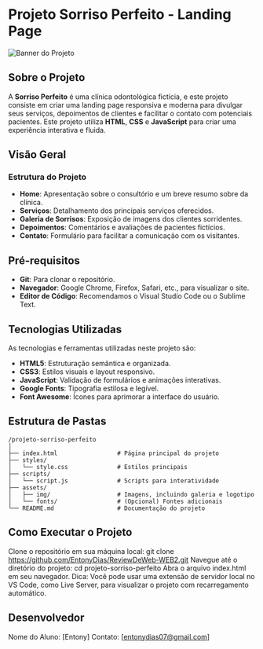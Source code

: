 #  Projeto Sorriso Perfeito - Landing Page

![Banner do Projeto](https://via.placeholder.com/1200x300.png?text=Sorriso+Perfeito+-+Landing+Page+Projeto)

##  Sobre o Projeto

A **Sorriso Perfeito** é uma clínica odontológica fictícia, e este projeto consiste em criar uma landing page responsiva e moderna para divulgar seus serviços, depoimentos de clientes e facilitar o contato com potenciais pacientes. Este projeto utiliza **HTML**, **CSS** e **JavaScript** para criar uma experiência interativa e fluida.

##  Visão Geral

### Estrutura do Projeto

- **Home**: Apresentação sobre o consultório e um breve resumo sobre da clínica.
- **Serviços**: Detalhamento dos principais serviços oferecidos.
- **Galeria de Sorrisos**: Exposição de imagens dos clientes sorridentes.
- **Depoimentos**: Comentários e avaliações de pacientes fictícios.
- **Contato**: Formulário para facilitar a comunicação com os visitantes.

##  Pré-requisitos

- **Git**: Para clonar o repositório.
- **Navegador**: Google Chrome, Firefox, Safari, etc., para visualizar o site.
- **Editor de Código**: Recomendamos o Visual Studio Code ou o Sublime Text.

##  Tecnologias Utilizadas

As tecnologias e ferramentas utilizadas neste projeto são:

- **HTML5**: Estruturação semântica e organizada.
- **CSS3**: Estilos visuais e layout responsivo.
- **JavaScript**: Validação de formulários e animações interativas.
- **Google Fonts**: Tipografia estilosa e legível.
- **Font Awesome**: Ícones para aprimorar a interface do usuário.

##  Estrutura de Pastas

```plaintext
/projeto-sorriso-perfeito
│
├── index.html                 # Página principal do projeto
├── styles/
│   └── style.css              # Estilos principais
├── scripts/
│   └── script.js              # Scripts para interatividade
├── assets/
│   ├── img/                   # Imagens, incluindo galeria e logotipo
│   └── fonts/                 # (Opcional) Fontes adicionais
└── README.md                  # Documentação do projeto
```

## Como Executar o Projeto
Clone o repositório em sua máquina local:
git clone https://github.com/EntonyDias/ReviewDeWeb-WEB2.git
Navegue até o diretório do projeto:
cd projeto-sorriso-perfeito
Abra o arquivo index.html em seu navegador.
Dica: Você pode usar uma extensão de servidor local no VS Code, como Live Server, para visualizar o projeto com recarregamento automático.
## Desenvolvedor
Nome do Aluno: [Entony]
Contato: [entonydias07@gmail.com]

